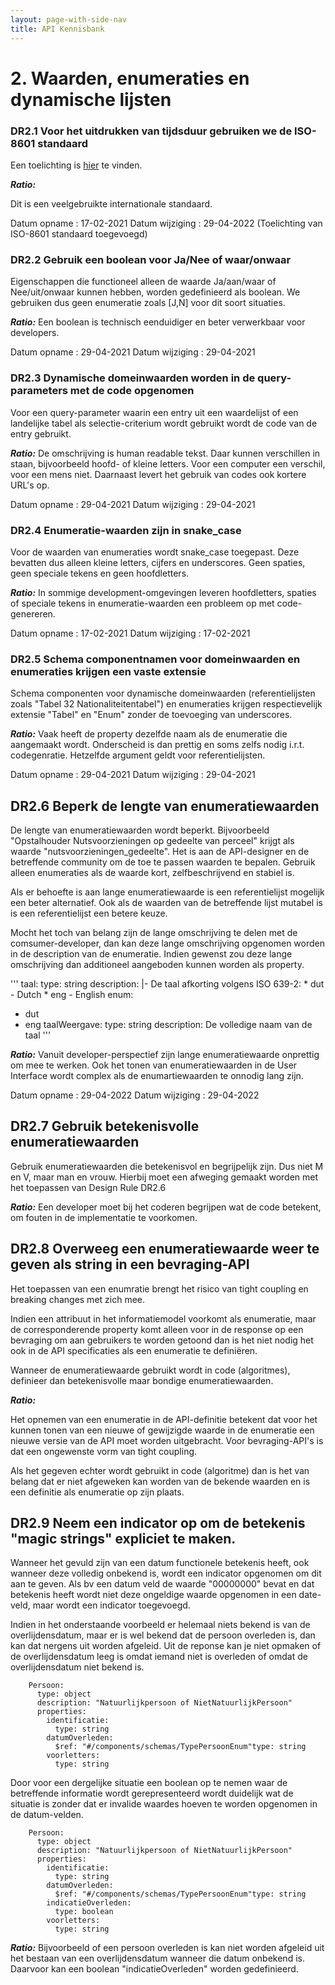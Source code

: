 ```yaml
---
layout: page-with-side-nav
title: API Kennisbank
---
```



# 2. Waarden, enumeraties en dynamische lijsten

### DR2.1 Voor het uitdrukken van tijdsduur gebruiken we de ISO-8601 standaard
Een toelichting is [hier](https://nl.wikipedia.org/wiki/ISO_8601) te vinden.

_**Ratio:**_

Dit is een veelgebruikte internationale standaard.

Datum opname : 17-02-2021
Datum wijziging : 29-04-2022 (Toelichting van ISO-8601 standaard toegevoegd)

### DR2.2 Gebruik een boolean voor Ja/Nee of waar/onwaar

Eigenschappen die functioneel alleen de waarde Ja/aan/waar of Nee/uit/onwaar kunnen hebben, worden gedefinieerd als boolean. We gebruiken dus geen enumeratie zoals [J,N] voor dit soort situaties.

_**Ratio:**_ Een boolean is technisch eenduidiger en beter verwerkbaar voor developers.

Datum opname : 29-04-2021
Datum wijziging : 29-04-2021

### DR2.3 Dynamische domeinwaarden worden in de query-parameters met de code opgenomen

Voor een query-parameter waarin een entry uit een waardelijst of een landelijke tabel als selectie-criterium wordt gebruikt wordt de code van de entry gebruikt.

_**Ratio:**_ De omschrijving is human readable tekst. Daar kunnen verschillen in staan, bijvoorbeeld hoofd- of kleine letters. Voor een computer een verschil, voor een mens niet. Daarnaast levert het gebruik van codes ook kortere URL's op.

Datum opname : 29-04-2021
Datum wijziging : 29-04-2021

### DR2.4 Enumeratie-waarden zijn in snake_case

Voor de waarden van enumeraties wordt snake_case toegepast. Deze bevatten dus alleen kleine letters, cijfers en underscores. Geen spaties, geen speciale tekens en geen hoofdletters.

_**Ratio:**_ In sommige development-omgevingen leveren hoofdletters, spaties of speciale tekens in enumeratie-waarden een probleem op met code-genereren.

Datum opname : 17-02-2021
Datum wijziging : 17-02-2021

### DR2.5 Schema componentnamen voor domeinwaarden en enumeraties krijgen een vaste extensie

Schema componenten voor dynamische domeinwaarden (referentielijsten zoals "Tabel 32 Nationaliteitentabel") en enumeraties krijgen respectievelijk extensie "Tabel" en "Enum" zonder de toevoeging van underscores.

_**Ratio:**_ Vaak heeft de property dezelfde naam als de enumeratie die aangemaakt wordt. Onderscheid is dan prettig en soms zelfs nodig i.r.t. codegenratie. Hetzelfde argument geldt voor referentielijsten.

Datum opname : 29-04-2021
Datum wijziging : 29-04-2021

## DR2.6 Beperk de lengte van enumeratiewaarden

De lengte van enumeratiewaarden wordt beperkt. Bijvoorbeeld "Opstalhouder Nutsvoorzieningen op gedeelte van perceel" krijgt als waarde "nutsvoorzieningen_gedeelte". Het is aan de API-designer en de betreffende community om de toe te passen waarden te bepalen. Gebruik alleen enumeraties als de waarde kort, zelfbeschrijvend en stabiel is.

Als er behoefte is aan lange enumeratiewaarde is een referentielijst mogelijk een beter alternatief. Ook als de waarden van de betreffende lijst mutabel is is een referentielijst een betere keuze.

Mocht het toch van belang zijn de lange omschrijving te delen met de comsumer-developer, dan kan deze lange omschrijving opgenomen worden in de description van de enumeratie. Indien gewenst zou deze lange omschrijving dan additioneel aangeboden kunnen worden als property.

'''
taal:
  type: string
  description: |-
    De taal afkorting volgens ISO 639-2:
    * dut - Dutch
    * eng - English
  enum:
  - dut
  - eng
taalWeergave:
  type: string
  description: De volledige naam van de taal
'''

_**Ratio:**_
Vanuit developer-perspectief zijn lange enumeratiewaarde onprettig om mee te werken. Ook het tonen van enumeratiewaarden in de User Interface wordt complex als de enumartiewaarden te onnodig lang zijn.

Datum opname : 29-04-2022
Datum wijziging : 29-04-2022

## DR2.7 Gebruik betekenisvolle enumeratiewaarden

Gebruik enumeratiewaarden die betekenisvol en begrijpelijk zijn. Dus niet M en V, maar man en vrouw. Hierbij moet een afweging gemaakt worden met het toepassen van Design Rule DR2.6

_**Ratio:**_
Een developer moet bij het coderen begrijpen wat de code betekent, om fouten in de implementatie te voorkomen.

## DR2.8 Overweeg een enumeratiewaarde weer te geven als string in een bevraging-API

Het toepassen van een enumratie brengt het risico van tight coupling en breaking changes met zich mee.

Indien een attribuut in het informatiemodel voorkomt als enumeratie, maar de corresponderende property komt alleen voor in de response op een bevraging om aan gebruikers te worden getoond dan is het niet nodig het ook in de API specificaties als een enumeratie te definiëren.

Wanneer de enumeratiewaarde gebruikt wordt in code (algoritmes), definieer dan betekenisvolle maar bondige enumeratiewaarden.

_**Ratio:**_

Het opnemen van een enumeratie in de API-definitie betekent dat voor het kunnen tonen van een nieuwe of gewijzigde waarde in de enumeratie een nieuwe versie van de API moet worden uitgebracht. Voor bevraging-API's is dat een ongewenste vorm van tight coupling.

Als het gegeven echter wordt gebruikt in code (algoritme) dan is het van belang dat er niet afgeweken kan worden van de bekende waarden en is een definitie als enumeratie op zijn plaats.

## DR2.9 Neem een indicator op om de betekenis "magic strings" expliciet te maken.

Wanneer het gevuld zijn van een datum functionele betekenis heeft, ook wanneer deze volledig onbekend is, wordt een indicator opgenomen om dit aan te geven. Als bv een datum veld de waarde "00000000" bevat en dat betekenis heeft wordt niet deze ongeldige waarde opgenomen in een date-veld, maar wordt een indicator toegevoegd.

Indien in het onderstaande voorbeeld er helemaal niets bekend is van de overlijdensdatum, maar er is wel bekend dat de persoon overleden is, dan kan dat nergens uit worden afgeleid. Uit de reponse kan je niet opmaken of de overlijdensdatum leeg is omdat iemand  niet is overleden of omdat de overlijdensdatum niet bekend is.

```
    Persoon:
      type: object
      description: "Natuurlijkpersoon of NietNatuurlijkPersoon"
      properties:
        identificatie:
          type: string
        datumOverleden:  
          $ref: "#/components/schemas/TypePersoonEnum"type: string
        voorletters:
          type: string
```

Door voor een dergelijke situatie een boolean op te nemen waar de betreffende informatie wordt gerepresenteerd wordt duidelijk wat de situatie is zonder dat er invalide waardes hoeven te worden opgenomen in de datum-velden.

```
    Persoon:
      type: object
      description: "Natuurlijkpersoon of NietNatuurlijkPersoon"
      properties:
        identificatie:
          type: string
        datumOverleden:  
          $ref: "#/components/schemas/TypePersoonEnum"type: string
        indicatieOverleden:
          type: boolean
        voorletters:
          type: string
```

_**Ratio:**_
Bijvoorbeeld of een persoon overleden is kan niet worden afgeleid uit het bestaan van een overlijdensdatum wanneer die datum onbekend is. Daarvoor kan een boolean "indicatieOverleden" worden gedefinieerd.
